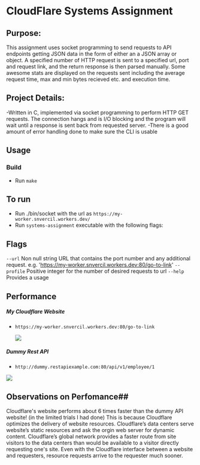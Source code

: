 # CloudFlare Systems Assignment

## Purpose:
This assignment uses socket programming to send requests to API endpoints getting JSON data in the form of either an a JSON array or object. A specified number of HTTP request is sent to a specified url, port and request link, and the return response is then parsed manually.  Some awesome stats are displayed on the requests sent including the average request time, max and min bytes recieved etc. and execution time.

## Project Details: 
-Written in C, implemented via socket programming to perform HTTP GET requests. The connection hangs and is I/O blocking and the program will wait until a response is sent back from requested server.
-There is a good amount of error handling done to make sure the CLI is usable

## Usage
### Build
- Run `make`

## To run
- Run ./bin/socket with the url as `https://my-worker.snvercil.workers.dev/`
- Run `systems-assignment` executable with the following flags:

## Flags
`--url`       Non null string URL that contains the port number and any additional request. e.g. 'https://my-worker.snvercil.workers.dev:80/go-to-link'
`--profile`   Positive integer for the number of desired requests to url
`--help`      Provides a usage



## Performance

##### My Cloudflare Website
- `https://my-worker.snvercil.workers.dev:80/go-to-link`

  ![](/screenshots/mycloudflare.PNG)

  

##### Dummy Rest API    
- `http://dummy.restapiexample.com:80/api/v1/employee/1`

![](/screenshots/dummy.PNG)



## Observations on Perfomance##

Cloudflare's website performs about 6 times faster than the dummy API website! (in the limited trials I had done) This is because Cloudflare optimizes the delivery of website resources. Cloudflare’s data centers serve website’s static resources and ask the orgin web server for dynamic content. Cloudflare’s global network provides a faster route from site visitors to the data centers than would be available to a visitor directly requesting one's site. Even with the Cloudflare interface between a website and requesters, resource requests arrive to the requester much sooner.


